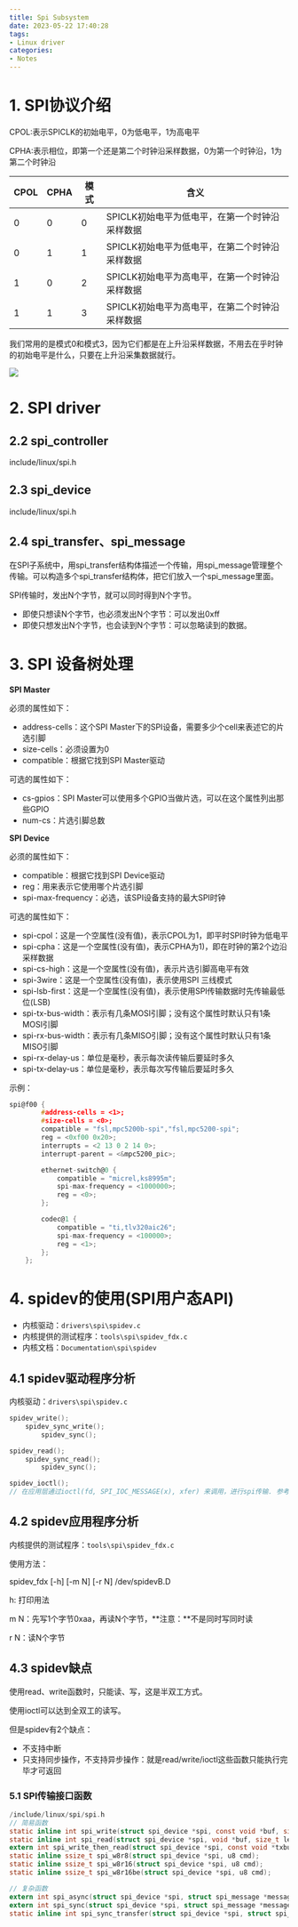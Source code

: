 ```yaml
---
title: Spi Subsystem
date: 2023-05-22 17:40:28
tags:
- Linux driver
categories:
- Notes
---
```


# 1. SPI协议介绍

CPOL:表示SPICLK的初始电平，0为低电平，1为高电平

CPHA:表示相位，即第一个还是第二个时钟沿采样数据，0为第一个时钟沿，1为第二个时钟沿

| CPOL | CPHA | 模式 | 含义                                           |
| ---- | ---- | ---- | ---------------------------------------------- |
| 0    | 0    | 0    | SPICLK初始电平为低电平，在第一个时钟沿采样数据 |
| 0    | 1    | 1    | SPICLK初始电平为低电平，在第二个时钟沿采样数据 |
| 1    | 0    | 2    | SPICLK初始电平为高电平，在第一个时钟沿采样数据 |
| 1    | 1    | 3    | SPICLK初始电平为高电平，在第二个时钟沿采样数据 |

我们常用的是模式0和模式3，因为它们都是在上升沿采样数据，不用去在乎时钟的初始电平是什么，只要在上升沿采集数据就行。

![](https://xyc-1316422823.cos.ap-shanghai.myqcloud.com/20230522180216.png)

# 2. SPI driver

## 2.2 spi_controller

include/linux/spi.h

## 2.3 spi_device

include/linux/spi.h

## 2.4 spi_transfer、spi_message

在SPI子系统中，用spi_transfer结构体描述一个传输，用spi_message管理整个传输。可以构造多个spi_transfer结构体，把它们放入一个spi_message里面。

SPI传输时，发出N个字节，就可以同时得到N个字节。

- 即使只想读N个字节，也必须发出N个字节：可以发出0xff
- 即使只想发出N个字节，也会读到N个字节：可以忽略读到的数据。

# 3. SPI 设备树处理

**SPI Master**

必须的属性如下：

- address-cells：这个SPI Master下的SPI设备，需要多少个cell来表述它的片选引脚
- size-cells：必须设置为0
- compatible：根据它找到SPI Master驱动

可选的属性如下：

- cs-gpios：SPI Master可以使用多个GPIO当做片选，可以在这个属性列出那些GPIO
- num-cs：片选引脚总数

**SPI Device**

必须的属性如下：

- compatible：根据它找到SPI Device驱动
- reg：用来表示它使用哪个片选引脚
- spi-max-frequency：必选，该SPI设备支持的最大SPI时钟

可选的属性如下：

- spi-cpol：这是一个空属性(没有值)，表示CPOL为1，即平时SPI时钟为低电平
- spi-cpha：这是一个空属性(没有值)，表示CPHA为1)，即在时钟的第2个边沿采样数据
- spi-cs-high：这是一个空属性(没有值)，表示片选引脚高电平有效
- spi-3wire：这是一个空属性(没有值)，表示使用SPI 三线模式
- spi-lsb-first：这是一个空属性(没有值)，表示使用SPI传输数据时先传输最低位(LSB)
- spi-tx-bus-width：表示有几条MOSI引脚；没有这个属性时默认只有1条MOSI引脚
- spi-rx-bus-width：表示有几条MISO引脚；没有这个属性时默认只有1条MISO引脚
- spi-rx-delay-us：单位是毫秒，表示每次读传输后要延时多久
- spi-tx-delay-us：单位是毫秒，表示每次写传输后要延时多久

示例：

```c
spi@f00 {
		#address-cells = <1>;
		#size-cells = <0>;
		compatible = "fsl,mpc5200b-spi","fsl,mpc5200-spi";
		reg = <0xf00 0x20>;
		interrupts = <2 13 0 2 14 0>;
		interrupt-parent = <&mpc5200_pic>;

		ethernet-switch@0 {
			compatible = "micrel,ks8995m";
			spi-max-frequency = <1000000>;
			reg = <0>;
		};

		codec@1 {
			compatible = "ti,tlv320aic26";
			spi-max-frequency = <100000>;
			reg = <1>;
		};
	};
```

# 4. spidev的使用(SPI用户态API)

- 内核驱动：`drivers\spi\spidev.c`
- 内核提供的测试程序：`tools\spi\spidev_fdx.c`
- 内核文档：`Documentation\spi\spidev`

## 4.1 spidev驱动程序分析

内核驱动：`drivers\spi\spidev.c`

```c
spidev_write();
	spidev_sync_write();
		spidev_sync();

spidev_read();
	spidev_sync_read();
		spidev_sync();

spidev_ioctl();
// 在应用层通过ioctl(fd, SPI_IOC_MESSAGE(x), xfer) 来调用，进行spi传输. 参考spidev_fdx.c
```

## 4.2 spidev应用程序分析

内核提供的测试程序：`tools\spi\spidev_fdx.c`

使用方法：

spidev_fdx [-h] [-m N] [-r N] /dev/spidevB.D

h: 打印用法

m N：先写1个字节0xaa，再读N个字节，**注意：**不是同时写同时读

r N：读N个字节

## 4.3 spidev缺点

使用read、write函数时，只能读、写，这是半双工方式。

使用ioctl可以达到全双工的读写。

但是spidev有2个缺点：

- 不支持中断
- 只支持同步操作，不支持异步操作：就是read/write/ioctl这些函数只能执行完毕才可返回

### 5.1 SPI传输接口函数

```c
/include/linux/spi/spi.h
// 简易函数
static inline int spi_write(struct spi_device *spi, const void *buf, size_t len);
static inline int spi_read(struct spi_device *spi, void *buf, size_t len);
extern int spi_write_then_read(struct spi_device *spi, const void *txbuf, unsigned n_tx, void *rxbuf, unsigned n_rx);
static inline ssize_t spi_w8r8(struct spi_device *spi, u8 cmd);
static inline ssize_t spi_w8r16(struct spi_device *spi, u8 cmd);
static inline ssize_t spi_w8r16be(struct spi_device *spi, u8 cmd);

// 复杂函数
extern int spi_async(struct spi_device *spi, struct spi_message *message);
extern int spi_sync(struct spi_device *spi, struct spi_message *message);
static inline int spi_sync_transfer(struct spi_device *spi, struct spi_transfer *xfers, unsigned int num_xfers);
```